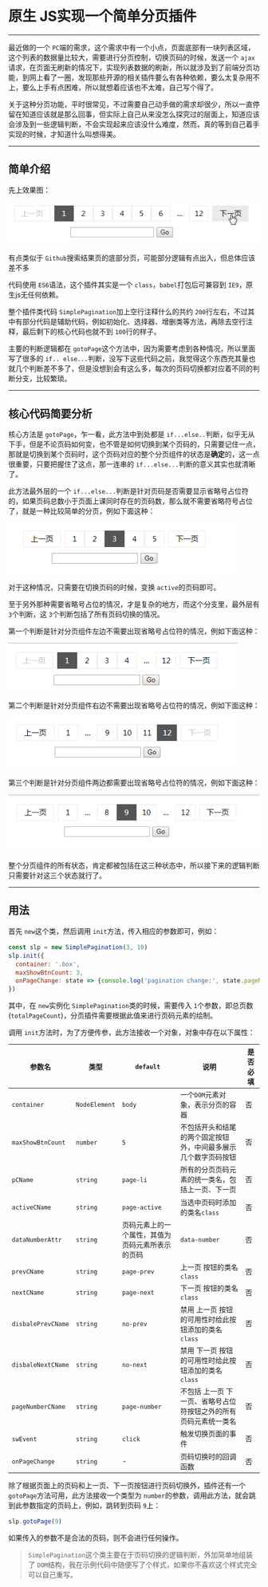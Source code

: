 # 原生 JS实现一个简单分页插件

---

最近做的一个 `PC`端的需求，这个需求中有一个小点，页面底部有一块列表区域，这个列表的数据量比较大，需要进行分页控制，切换页码的时候，发送一个 `ajax`请求，在页面无刷新的情况下，实现列表数据的刷新，所以就涉及到了前端分页功能，到网上看了一圈，发现那些开源的相关插件要么有各种依赖，要么太复杂用不上，要么上手有点困难，所以就想着应该也不太难，自己写个得了。

关于这种分页功能，平时很常见，不过需要自己动手做的需求却很少，所以一直停留在知道应该就是那么回事，但实际上自己从来没怎么探究过的层面上，知道应该会涉及到一些逻辑判断，不会实现起来应该没什么难度，然而，真的等到自己着手实现的时候，才知道什么叫想得美。

---

## 简单介绍

先上效果图：

![pagination](./img/pagination.gif)

有点类似于 `Github`搜索结果页的底部分页，可能部分逻辑有点出入，但总体应该差不多

代码使用 `ES6`语法，这个插件其实是一个 `class`，`babel`打包后可兼容到 `IE9`，原生js无任何依赖。

整个插件类代码 `SimplePagination`加上空行注释什么的共约 `200`行左右，不过其中有部分代码是辅助代码，例如初始化、选择器、增删类等方法，再除去空行注释，最后剩下的核心代码也就不到 `100`行的样子。

主要的判断逻辑都在 `gotoPage`这个方法中，因为需要考虑到各种情况，所以里面写了很多的 `if.. else...`判断，没写下这些代码之前，我觉得这个东西充其量也就几个判断差不多了，但是没想到会有这么多，每次的页码切换都对应着不同的判断分支，比较繁琐。

---
## 核心代码简要分析

核心方法是 `gotoPage`，乍一看，此方法中到处都是 `if...else..`判断，似乎无从下手，但是不论页码如何变，也不管是如何切换到某个页码的，只需要记住一点，那就是切换到某个页码时，这个页码对应的整个分页组件的状态是**确定**的，这一点很重要，只要把握住了这点，那一连串的 `if...else...`判断的意义其实也就清晰了。

此方法最外层的一个 `if...else...`判断是针对页码是否需要显示省略号占位符的，如果页码总数小于页面上课同时存在的页码数，那么就不需要省略符号占位了，就是一种比较简单的分页，例如下面这种：

![simple](./img/1.png)

对于这种情况，只需要在切换页码的时候，变换 `active`的页码即可。

至于另外那种需要省略号占位的情况，才是复杂的地方，而这个分支里，最外层有 `3`个判断，这 `3`个判断包括了所有页码切换的情况。

第一个判断是针对分页组件左边不需要出现省略号占位符的情况，例如下面这种：

![2](./img/2.png)

第二个判断是针对分页组件右边不需要出现省略号占位符的情况，例如下面这种：

![3](./img/3.png)

第三个判断是针对分页组件两边都需要出现省略号占位符的情况，例如下面这种：

![4](./img/4.png)

整个分页组件的所有状态，肯定都被包括在这三种状态中，所以接下来的逻辑判断只需要针对这三个状态就行了。

---

## 用法

首先 `new`这个类，然后调用 `init`方法，传入相应的参数即可，例如：
```js
const slp = new SimplePagination(3, 10)
slp.init({
  container: '.box',
  maxShowBtnCount: 3,
  onPageChange: state => {console.log('pagination change:', state.pageNumber)}
})
```
其中，在 `new`实例化 `SimplePagination`类的时候，需要传入 `1`个参数，即总页数(`totalPageCount`)，分页插件需要根据此值来进行页码元素的绘制。

调用 `init`方法时，为了方便传参，此方法接收一个对象，对象中存在以下属性：

|参数名|类型|`default`|说明|是否必填|
|---|---|---|---|---|
|`container`|`NodeElement`|`body`|一个`DOM`元素对象，表示分页的容器|否|
|`maxShowBtnCount`|`number`|`5`|不包括开头和结尾的两个固定按钮外，中间最多展示几个数字页码按钮|否|
|`pCName`|`string`|`page-li`|所有的分页页码元素的统一类名，包括上一页、下一页|否|
|`activeCName`|`string`|`page-active`|当选中页码时添加的类名`class`|否|
|`dataNumberAttr`|`string`|页码元素上的一个属性，其值为页码元素所表示的页码|`data-number`|否|
|`prevCName`|`string`|`page-prev`|上一页 按钮的类名`class`|否|
|`nextCName`|`string`|`page-next`|下一页 按钮的类名`class`|否|
|`disbalePrevCName`|`string`|`no-prev`|禁用 上一页 按钮的可用性时给此按钮添加的类名`class`|否|
|`disbaleNextCName`|`string`|`no-next`|禁用 下一页 按钮的可用性时给此按钮添加的类名`class`|否|
|`pageNumberCName`|`string`|`page-number`|不包括 上一页 下一页、省略号占位符按钮之外的所有页码元素统一类名|否|
|`swEvent`|`string`|`click`|触发切换页面的事件|否|
|`onPageChange`|`string`|-|页码切换时的回调函数|否|

除了根据页面上的页码和上一页、下一页按钮进行页码切换外，插件还有一个 `gotoPage`方法可用，此方法接收一个类型为 `number`的参数，调用此方法，就会跳到此参数指定的页码上，例如，跳转到页码 `9`上：
```js
slp.gotoPage(9)
```

如果传入的参数不是合法的页码，则不会进行任何操作。

>`SimplePagination`这个类主要在于页码切换的逻辑判断，外加简单地组装了 `DOM`结构，我在示例代码中随便写了个样式，如果你不喜欢这个样式完全可以自己重写。